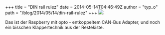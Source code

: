 +++
title = "DIN rail rulez"
date = 2014-05-14T04:46:49Z
author = "typ_o"
path = "/blog/2014/05/14/din-rail-rulez"
+++
![](https://flipdot.org/blog/uploads/IMG_20140513_184947.jpg)

Das ist der Raspberry mit opto - entkoppeltem CAN-Bus Adapter, und noch
ein bisschen Klappertechnik aus der Restekiste.
